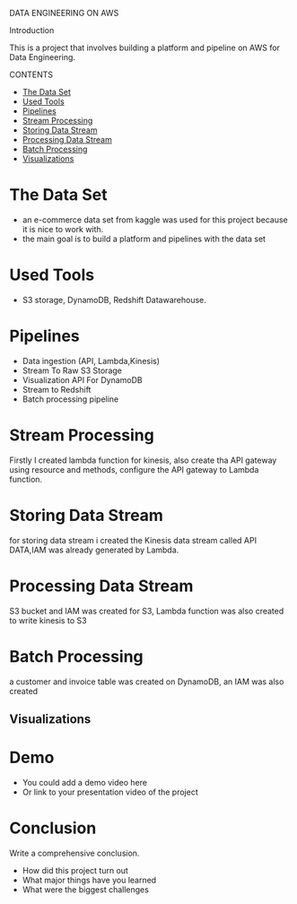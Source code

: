 
DATA ENGINEERING ON AWS

Introduction

This is a project that involves building a platform and pipeline on AWS for Data Engineering.

CONTENTS
- [The Data Set](#the-data-set)
- [Used Tools](#used-tools)
- [Pipelines](#pipelines)
- [Stream Processing](#stream-processing)
- [Storing Data Stream](#storing-data-stream)
- [Processing Data Stream](#processing-data-stream)
- [Batch Processing](#batch-processing)
- [Visualizations](#visualizations)


# The Data Set
- an e-commerce data set from kaggle was used for this project because it is nice to work with.
- the main goal is to build a platform and pipelines with the data set 

# Used Tools
- S3 storage, DynamoDB, Redshift Datawarehouse.

# Pipelines
- Data ingestion (API, Lambda,Kinesis)
- Stream To Raw S3 Storage
- Visualization API For DynamoDB
- Stream to Redshift
- Batch processing pipeline

# Stream Processing
Firstly I created lambda function for kinesis,  also create tha API gateway using resource and methods, configure the API gateway to Lambda function.

# Storing Data Stream
for storing data stream i created the Kinesis data stream called API DATA,IAM was already generated by Lambda.

# Processing Data Stream
S3 bucket and IAM was created for S3, Lambda function was also created to write kinesis to S3
# Batch Processing
a customer and invoice table was created on DynamoDB, an IAM was also created
## Visualizations

# Demo
- You could add a demo video here
- Or link to your presentation video of the project

# Conclusion
Write a comprehensive conclusion.
- How did this project turn out
- What major things have you learned
- What were the biggest challenges

